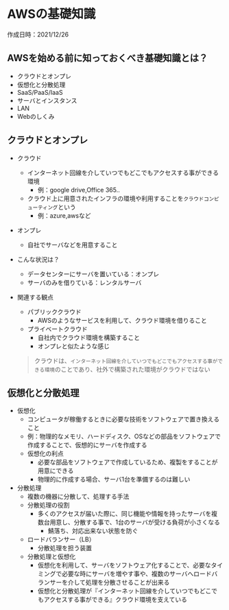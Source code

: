 # AWSの基礎知識
作成日時：2021/12/26

## AWSを始める前に知っておくべき基礎知識とは？
- クラウドとオンプレ
- 仮想化と分散処理
- SaaS/PaaS/IaaS
- サーバとインスタンス
- LAN
- Webのしくみ

## クラウドとオンプレ
- クラウド
  - インターネット回線を介していつでもどこでもアクセスする事ができる環境
    - 例：google drive,Office 365..
  - クラウド上に用意されたインフラの環境や利用することを`クラウドコンピューティング`という
    - 例：azure,awsなど
- オンプレ
  - 自社でサーバなどを用意すること
- こんな状況は？
  - データセンターにサーバを置いている：オンプレ
  - サーバのみを借りている：レンタルサーバ

- 関連する観点
  - パブリッククラウド
    - AWSのようなサービスを利用して、クラウド環境を借りること
  - プライベートクラウド
    - 自社内でクラウド環境を構築すること
    - オンプレと似たような感じ
  > クラウドは、`インターネット回線を介していつでもどこでもアクセスする事ができる環境`のことであり、社外で構築された環境がクラウドではない

## 仮想化と分散処理
- 仮想化
  - コンピュータが稼働するときに必要な技術をソフトウェアで置き換えること
  - 例：物理的なメモリ、ハードディスク、OSなどの部品をソフトウェアで作成することで、仮想的にサーバを作成する
  - 仮想化の利点
    -  必要な部品をソフトウェアで作成しているため、複製をすることが用意にできる
    -  物理的に作成する場合、サーバ1台を準備するのは難しい
-  分散処理
   - 複数の機器に分散して、処理する手法
   - 分散処理の役割
     - 多くのアクセスが届いた際に、同じ機能や情報を持ったサーバを複数台用意し、分散する事で、1台のサーバが受ける負荷が小さくなる
       - 鯖落ち、対応出来ない状態を防ぐ
   - ロードバランサー（LB）
     - 分散処理を担う装置
   - 分散処理と仮想化
     - 仮想化を利用して、サーバをソフトウェア化することで、必要なタイミングで必要な時にサーバを増やす事や、複数のサーバへロードバランサーを介して処理を分散させることが出来る
     - 仮想化と分散処理が『インターネット回線を介していつでもどこでもアクセスする事ができる』クラウド環境を支えている
